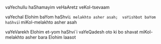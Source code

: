
vaYechullu haShamayim veHaAretz veKol-tsevaam

vaYechal Elohim baYom haShvi`i melakhto asher asah; 
vaYishbot baYom haShvi`i miKol-melakhto asher asah

vaYeVarekh Elohim et-yom haShvi`i vaYeQadesh oto 
ki bo shavat miKol-melakhto asher bara Elohim laasot
